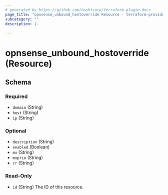 ```yaml
---
# generated by https://github.com/hashicorp/terraform-plugin-docs
page_title: "opnsense_unbound_hostoverride Resource - terraform-provider-opnsense"
subcategory: ""
description: |-
  
---
```


# opnsense_unbound_hostoverride (Resource)





<!-- schema generated by tfplugindocs -->
## Schema

### Required

- `domain` (String)
- `host` (String)
- `ip` (String)

### Optional

- `description` (String)
- `enabled` (Boolean)
- `mx` (String)
- `mxprio` (String)
- `rr` (String)

### Read-Only

- `id` (String) The ID of this resource.


